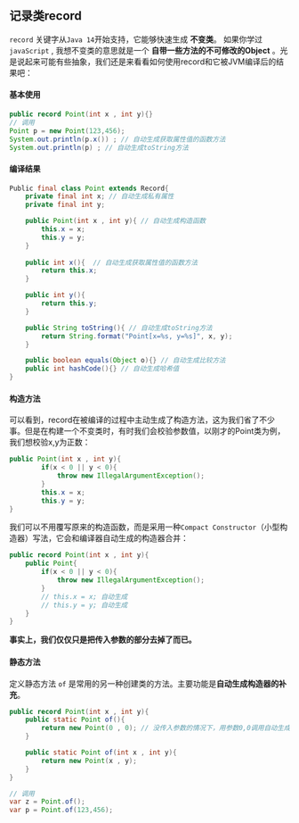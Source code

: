 
## 记录类record

`record` 关键字从`Java 14`开始支持，它能够快速生成 **不变类**。 如果你学过`javaScript` , 我想不变类的意思就是一个 **自带一些方法的不可修改的Object** 。光是说起来可能有些抽象，我们还是来看看如何使用record和它被JVM编译后的结果吧：

#### 基本使用

```java
public record Point(int x , int y){}
// 调用
Point p = new Point(123,456);
System.out.println(p.x()) ; // 自动生成获取属性值的函数方法
System.out.println(p) ; // 自动生成toString方法
```

#### 编译结果

```java
Public final class Point extends Record{
    private final int x; // 自动生成私有属性
    private final int y;

    public Point(int x , int y){ // 自动生成构造函数
        this.x = x;
        this.y = y;
    }
    
    public int x(){  // 自动生成获取属性值的函数方法
        return this.x; 
    }

    public int y(){  
        return this.y; 
    }

    public String toString(){ // 自动生成toString方法
        return String.format("Point[x=%s, y=%s]", x, y);
    }

    public boolean equals(Object o){} // 自动生成比较方法
    public int hashCode(){} // 自动生成哈希值
}

```

#### 构造方法

可以看到，record在被编译的过程中主动生成了构造方法，这为我们省了不少事。但是在构建一个不变类时，有时我们会校验参数值，以刚才的Point类为例，我们想校验x,y为正数：

```java
public Point(int x , int y){
        if(x < 0 || y < 0){
            throw new IllegalArgumentException();
        }
        this.x = x;
        this.y = y;
}
```

我们可以不用覆写原来的构造函数，而是采用一种`Compact Constructor`（小型构造器）写法，它会和编译器自动生成的构造器合并：

```java
public record Point(int x , int y){
    public Point{
        if(x < 0 || y < 0){
            throw new IllegalArgumentException();
        }
        // this.x = x; 自动生成 
        // this.y = y; 自动生成
    }
}
```

**事实上，我们仅仅只是把传入参数的部分去掉了而已。**


#### 静态方法

定义静态方法 `of` 是常用的另一种创建类的方法。主要功能是**自动生成构造器的补充**。

```java
public record Point(int x , int y){
    public static Point of(){
        return new Point(0 , 0); // 没传入参数的情况下，用参数0,0调用自动生成的构造方法 
    }

    public static Point of(int x , int y){
        return new Point(x , y); 
    }
}

// 调用
var z = Point.of();
var p = Point.of(123,456);

```



